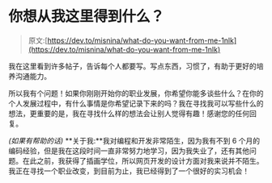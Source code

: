 # 你想从我这里得到什么？

> 原文:[https://dev.to/misnina/what-do-you-want-from-me-1nlk](https://dev.to/misnina/what-do-you-want-from-me-1nlk)

我在这里看到许多帖子，告诉每个人都要写。写点东西，习惯了，有助于更好的培养沟通能力。

所以我有个问题！如果你刚刚开始你的职业发展，你希望你能多谈些什么？在你的个人发展过程中，有什么事情是你希望记录下来的吗？我在寻找我可以写些什么的想法，更重要的是，我在寻找什么样的想法会让别人觉得有趣！感谢您的任何回复。

*(如果有帮助的话)*
**关于我:**我对编程和开发非常陌生，因为我有不到 6 个月的编码经验，但是我在这段时间一直非常努力地学习，因为我失业了，还有其他问题。在此之前，我获得了插画学位，所以网页开发的设计方面对我来说并不陌生。我正在寻找一个职业改变，到目前为止，我已经得到了一个很好的实习机会！